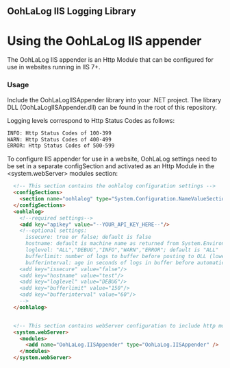 OohLaLog IIS Logging Library
------------------------------------

# Using the OohLaLog IIS appender

The OohLaLog IIS appender is an Http Module that can be configured for use in websites running in IIS 7+.
 
### Usage

Include the OohLaLogIISAppender library into your .NET project. The library DLL (OohLaLogIISAppender.dll) can be found in the root of this repository.

Logging levels correspond to Http Status Codes as follows:

```html
INFO: Http Status Codes of 100-399
WARN: Http Status Codes of 400-499
ERROR: Http Status Codes of 500-599
```

To configure IIS appender for use in a website, OohLaLog settings need to be set in a separate <oohlalog> configSection and activated as an Http Module 
in the <system.webServer> modules section:


```html
  <!-- This section contains the oohlalog configuration settings -->
  <configSections>
    <section name="oohlalog" type="System.Configuration.NameValueSectionHandler" />
  </configSections>
  <oohlalog>
    <!--required settings-->
    <add key="apikey" value="--YOUR_API_KEY_HERE--"/>
    <!--optional settings:
      issecure: true or false; default is false
      hostname: default is machine name as returned from System.Environment.MachineName
      loglevel: "ALL","DEBUG","INFO","WARN","ERROR"; default is "ALL"
      bufferlimit: number of logs to buffer before posting to OLL (lower numbers impact app performance); default is 150
      bufferinterval: age in seconds of logs in buffer before automatic posting to OLL (lower numbers impact app performance); default is 60 seconds
    <add key="issecure" value="false"/>
    <add key="hostname" value="test"/>
    <add key="loglevel" value="DEBUG"/>
    <add key="bufferlimit" value="150"/>
    <add key="bufferinterval" value="60"/>
    -->
  </oohlalog>


  <!-- This section contains webServer configuration to include http modules -->
  <system.webServer>
    <modules>
      <add name="OohLaLog.IISAppender" type="OohLaLog.IISAppender" />
    </modules>
  </system.webServer>

```
